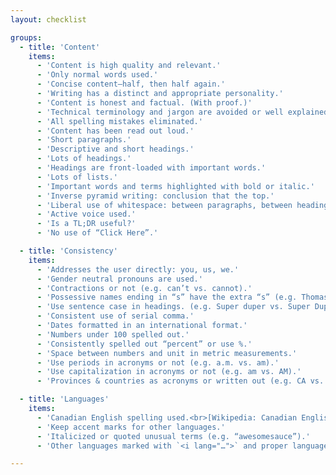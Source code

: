 ```yaml
---
layout: checklist

groups:
  - title: 'Content'
    items:
      - 'Content is high quality and relevant.'
      - 'Only normal words used.'
      - 'Concise content—half, then half again.'
      - 'Writing has a distinct and appropriate personality.'
      - 'Content is honest and factual. (With proof.)'
      - 'Technical terminology and jargon are avoided or well explained.'
      - 'All spelling mistakes eliminated.'
      - 'Content has been read out loud.'
      - 'Short paragraphs.'
      - 'Descriptive and short headings.'
      - 'Lots of headings.'
      - 'Headings are front-loaded with important words.'
      - 'Lots of lists.'
      - 'Important words and terms highlighted with bold or italic.'
      - 'Inverse pyramid writing: conclusion that the top.'
      - 'Liberal use of whitespace: between paragraphs, between headings, etc.'
      - 'Active voice used.'
      - 'Is a TL;DR useful?'
      - 'No use of “Click Here”.'

  - title: 'Consistency'
    items:
      - 'Addresses the user directly: you, us, we.'
      - 'Gender neutral pronouns are used.'
      - 'Contractions or not (e.g. can’t vs. cannot).'
      - 'Possessive names ending in “s” have the extra “s” (e.g. Thomas’s).'
      - 'Use sentence case in headings. (e.g. Super duper vs. Super Duper).'
      - 'Consistent use of serial comma.'
      - 'Dates formatted in an international format.'
      - 'Numbers under 100 spelled out.'
      - 'Consistently spelled out “percent” or use %.'
      - 'Space between numbers and unit in metric measurements.'
      - 'Use periods in acronyms or not (e.g. a.m. vs. am).'
      - 'Use capitalization in acronyms or not (e.g. am vs. AM).'
      - 'Provinces & countries as acronyms or written out (e.g. CA vs. Canada).'

  - title: 'Languages'
    items:
      - 'Canadian English spelling used.<br>[Wikipedia: Canadian English](https://en.wikipedia.org/wiki/Canadian_English), [Oxford Canadian Dictionary](http://www.amazon.ca/dp/0195418166)'
      - 'Keep accent marks for other languages.'
      - 'Italicized or quoted unusual terms (e.g. “awesomesauce”).'
      - 'Other languages marked with `<i lang="…">` and proper language attribute.'

---
```


